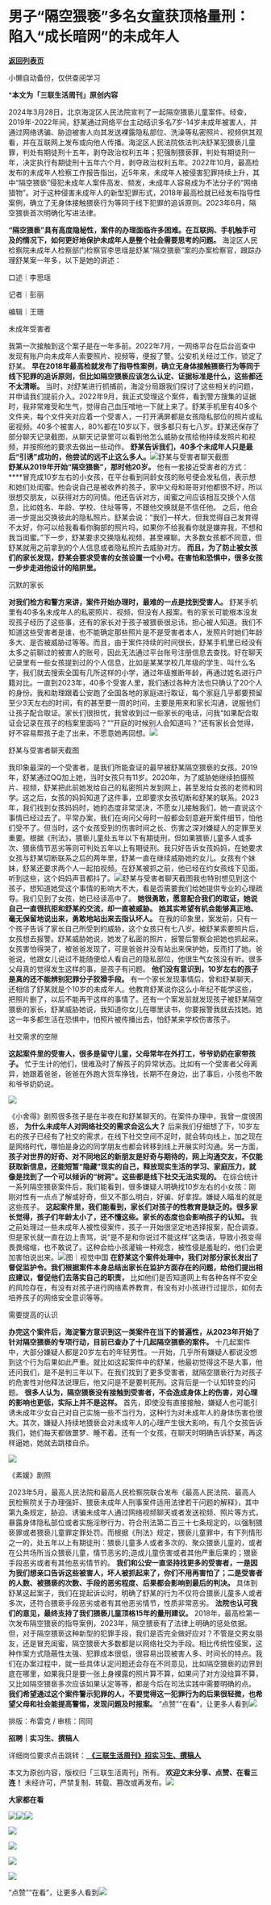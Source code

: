 # 男子“隔空猥亵”多名女童获顶格量刑：陷入“成长暗网”的未成年人

[**返回列表页**](/gzh/三联生活周刊)

小懒自动备份，仅供查阅学习

***本文为「三联生活周刊」原创内容**  
  
  
2024年3月28日，北京海淀区人民法院宣判了一起隔空猥亵儿童案件。经查，2019年-2022年间，舒某通过网络平台主动结识多名7岁-14岁未成年被害人，并通过网络诱骗、胁迫被害人向其发送裸露隐私部位、洗澡等私密照片、视频供其观看，并在互联网上发布或向他人传播。海淀区人民法院依法判决舒某犯猥亵儿童罪，判处有期徒刑十五年，剥夺政治权利五年；犯强制猥亵罪，判处有期徒刑一年，决定执行有期徒刑十五年六个月，剥夺政治权利五年。2022年10月，最高检发布的未成年人检察工作报告指出，近5年来，未成年人被侵害犯罪持续上升，其中“隔空猥亵”侵犯未成年人案件高发、频发，未成年人容易成为不法分子的“网络猎物”。对于这种侵害未成年人的新型犯罪形式，2018年最高检就已经发布指导性案例，确立了无身体接触猥亵行为等同于线下犯罪的追诉原则。2023年6月，隔空猥亵首次明确化写进法律。

 **“隔空猥亵”具有高度隐秘性，案件的办理面临许多困难。在互联网、手机触手可及的情况下，如何更好地保护未成年人是整个社会需要思考的问题。**
海淀区人民检察院未成年人检察部门检察官李思瑶是舒某“隔空猥亵”案的办案检察官，跟踪办理舒某案一年多，以下是她的讲述：

  
  

口述｜李思瑶

记者｜彭丽

编辑｜王珊

未成年受害者

我第一次接触到这个案子是在一年多前。2022年7月，一网络平台在后台巡查中发现有账户向未成年人索要照片、视频等，便报了警。公安机关经过工作，锁定了舒某。
**早在2018年最高检就发布了指导性案例，确立无身体接触猥亵行为等同于线下犯罪的追诉原则，但比如隔空猥亵应该怎么认定、证据标准是什么，这些都还不太清晰。**
当时，对舒某进行抓捕前，海淀分局跟我们探讨了这些相关的问题，并申请我们提前介入。2022年9月，我正式受理这个案件，看到警方搜集的证据时，我非常难受和生气，觉得自己血压噌地一下就上来了。舒某手机里有40多个文件夹，每个文件夹对应着一个受害人，一打开满屏都是女孩隐私部位的照片或私密视频。40多个被害人，80%都在10岁以下，很多都只有七八岁。舒某还保存了部分聊天记录截图，从聊天记录里可以看到他怎么威胁女孩给他持续发照片和视频，并按照他的要求去做出一些动作。
**舒某告诉我们，40多个未成年人只是最后“引诱”成功的，他尝试的远不止这么多人。**![](https://mmbiz.qpic.cn/mmbiz_jpg/c2Sib3Mp7pOOahqeenZqC5egbecu95YLtuiaSP64u3Xr8GMBIgJzZ3jKrs9SUe17ib7RzedL1hwaMhVVBfXv9s3aw/640?wx_fmt=jpeg)舒某与受害者聊天截图  
 **舒某从2019年开始“隔空猥亵”，那时他20岁。** 他有一套接近受害者的方式：
****冒充成10岁左右的小女孩，在平台看到同龄女孩的账号便会发私信，表示想和她们处闺蜜。他会说自己是被收养的孩子，家中父母和哥哥对他都很不好，所以很想交朋友，以获得对方的同情。他还告诉对方，闺蜜之间应该相互交换个人信息，比如姓名、年龄、学校、住址等等，不跟他交换就是不信任他。
之后，他会进一步提出交换彼此的隐私照片。舒某会说：“我们一样大，但我觉得自己发育得不太好，你可以给我看看你胸部的照片吗，如果你不给我看你就是嫌弃我，不想和我当闺蜜。”下一步，舒某要求交换隐私视频，甚至裸聊。大多数女孩都不同意，但舒某就用之前拿到的个人信息或者隐私照片去威胁对方。
**而且，为了防止被女孩们的家长发现，舒某会要求受害的女孩设置一个小号。在害怕和恐惧中，很多女孩一步步走进他设计的陷阱里。**

沉默的家长

 **对我们检方和警方来讲，案件开始办理时，最难的一点是找到受害人。**
舒某手机里有40多名未成年人的私密照片、视频，但没有人报案。有的家长可能根本没发现孩子经历了这些事，还有的家长对于孩子被猥亵很忌讳，担心被人知道。我们不知道这些受害者是谁，也不能确定那些照片是不是受害者本人，发照片时她们年龄多大、是否被威胁过等等。而且，由于案件持续的时间很长，舒某手机里已经没有太多之前聊过的被害人的账号，因此无法通过平台账号注册信息去查找。好在聊天记录里有一些女孩提到过的个人信息，比如是某某学校几年级的学生、叫什么名字，我们就去搜索全国有几所这样的小学，通过年级推断年龄，再通过姓名进行户籍对比。一直到2023年，40多个受害人里，我们通过各种方法也只确认了20个人的身份。我和助理跟着公安跑了全国各地的家庭进行取证，每个家庭几乎都要预留至少3天左右的时间，有的甚至要一周的时间，主要是用来和家长沟通，说服他们让孩子配合取证。家长们很担忧，我曾收到过一些家长的电话，问我“如果配合取证会记录在孩子的档案里面吗？”“开庭的时候别人会知道吗？”还有家长会觉得，好不容易帮孩子走了出来，不愿意她再回想。![](https://mmbiz.qpic.cn/mmbiz_png/c2Sib3Mp7pOOahqeenZqC5egbecu95YLtZY081KdzpsLyR0JbicmSMTxwd3FJj5mAeAhnbnZfUOKGJStTtq7AEicw/640?wx_fmt=png&from;=appmsg)

舒某与受害者聊天截图

我印象最深的一个受害者，是我们所能查证的最早被舒某隔空猥亵的女孩。2019年，舒某通过QQ加上她，当时女孩只有11岁。2020年，为了威胁她继续拍摄照片、视频，舒某把此前她发给自己的私密照片发到网上，甚至发给女孩的老师和同学。这之后，女孩的妈妈知道了这件事，立即要求女孩切断和舒某的联系。2023年，我们找到女孩妈妈时，她的态度非常坚决，不愿女儿接触我们，她一直说这个事情已经过去了。平常办案，我们在询问父母时一般都会刻意避开案件细节，怕他们受不了。但当时，这个女孩受到的伤害时间之长、伤害之深对嫌疑人的定罪至关重要。根据《刑法》，猥亵儿童处五年以下有期徒刑，但如果猥亵儿童多人或多次、猥亵情节恶劣等则可判处五年以上有期徒刑。我只好告诉女孩妈妈，在她要求女孩与舒某切断联系之后的两年里，舒某一直在继续威胁她的女儿。女孩有个妹妹，舒某还要求两个人一起拍视频。在舒某被抓之前，他已经在约女孩线下见面。听到这些，这个妈妈声音都抖了。![](https://mmbiz.qpic.cn/mmbiz_jpg/c2Sib3Mp7pOOahqeenZqC5egbecu95YLttBX3dSORlZia1kmH5ibsoHhrd5NQvcvePB2ElELnvrzUI8SCJ3axCmgA/640?wx_fmt=jpeg)舒某与受害者聊天截图我也特别想见到这个孩子，想知道她受这个事情的影响大不大，看是否需要我们给她提供专业的心理疏导。我们见到了女孩，她已经读高中了。
**她很勇敢，愿意配合我们的取证，她说自己一直很抗拒和舒某的交流，却一直被威胁。**
**她其实希望有机会能够真正地、毫无保留地说出来，勇敢地站出来去指认坏人。**
在我的印象里，案发前，只有一个孩子告诉了家长自己所受到的威胁，这个女孩只有七八岁。被舒某索要照片后，女孩想去报警。舒某威胁她说，她发了私密的照片，报警后警察会把她也抓起来。女孩害怕得哭了，被爸爸发现了，可是爸爸并没有站出来保护她，反而打了她。爸爸说，他跟女儿说过不能随便给人看自己的隐私部位，他很生气女孩没有听。很多父母真的觉得发生这样的事，是孩子有问题。
**他们没有意识到，10岁左右的孩子是真的还不能辨别犯罪分子狡猾手段。**
有一个家长发现事情后，曾和舒某聊天，还相信了舒某就是个10岁的未成年人。他教育舒某说你这么小年纪不能学这些，把照片删了，以后不能再干这样的事情了。还有一个案发前就发现孩子被舒某隔空猥亵的家长，舒某威胁她说，我知道你女儿在哪里读书，你要报警我就去找她。她这一年多都生活在恐惧中，怕照片被传播出去，怕舒某来学校伤害孩子。

社交需求的空隙

 **这起案件里的受害人，很多是留守儿童，父母常年在外打工，爷爷奶奶在家带孩子。**
忙于生计的他们，很难及时了解孩子的异常状态。比如有一个受害者父母离异，她跟着爸爸，爸爸在外跑大货车挣钱，长期不在身边，出了事后，小孩也不敢和爷爷奶奶说。

![](https://mmbiz.qpic.cn/mmbiz_png/VkpaUkchBmVxEpOREIOJnrs6ECS6azpZPm2H3uBhkjvUGzOQrOKeGJ5S9ebxP1W9UGoSScTeKnfnVkm0wPibVSA/640?wx_fmt=png&from;=appmsg)

《小舍得》剧照很多孩子是在半夜在和舒某聊天的。在案件办理中，我曾一度很困惑， **为什么未成年人对网络社交的需求会这么大？**
后来我们仔细想了下，10岁左右的孩子已经有了社交的需求，在线下社交空间不足时，就会转向线上，加之现在是网络时代，哪怕是身边的同学朋友也都会转移到线上开展实时沟通。另一方面，
**孩子对世界的好奇、对不同地区的新朋友是好奇与期待的，网上沟通交友，不仅能获取新信息，还能短暂“隐藏”现实的自己，释放现实生活的学习、家庭压力，就像是找到了一个可以倾诉的“树洞”。这些都是线下社交无法实现的。**
在综合统计一系列隔空猥亵案件后，我们能看到，很多嫌疑人明确找10岁左右的小女孩：刚刚对性有一点点了解或好奇，但又不那么明白，好骗、好拿捏。嫌疑人瞄准的就是这些孩子。
**这起案件里，我们能看到，家长们对孩子的性教育是缺乏的。很多家长觉得，孩子们年龄太小了，还不懂这些。家长的态度也会影响孩子的认知。**
我之前处理过一些未成年人被性侵案件，孩子一开始很坚定地选择报案，配合调查。但是家长就一直在边上责骂，说“是不是和你说过不能这样”这类话，导致小孩变得畏畏缩缩，也不敢说了。这种会给小孩灌输一种观念，被性侵是羞耻的，他们会更加害怕说出来。![](https://mmbiz.qpic.cn/mmbiz_png/c2Sib3Mp7pOOahqeenZqC5egbecu95YLtBSu2icliaJibT6NgJseG3v1jXia6DcZyNcVQGg8oMuavEFMukmKeiameziaA/640?wx_fmt=png&from;=appmsg)图｜视觉中国
**在舒某这个案件处理中，我们对部分家长发出了督促监护令。我们根据案件本身总结出家长在监护方面存在的问题，给他们提出相应建议，督促他们去落实自己的职责，**
比如他们是否知道网上有各种各样不安全的风险存在，有没有对孩子进行网络素养教育，有没有对小孩进行过提示，如何去培养孩子的网络安全意识等等。

需要提高的认识

 **办完这个案件后，海淀警方意识到这一类案件在当下的普遍性，从2023年开始了针对隔空猥亵的专项行动，目前已查办了十几起隔空猥亵的案件。**
十几起案件中，大部分嫌疑人都是20岁左右的年轻男性。一开始，几乎所有嫌疑人都说没想到这个行为后果如此严重。就比如这起案件中的舒某，他最初觉得这不是大事，他还问我们，是不是判三年以下。在我们找到了更多受害者，就隔空猥亵行为对孩子的危害性对他释法说理后，他又问是不是要判死刑。这背后是一个认知转变的问题。
**很多人认为，隔空猥亵没有接触到受害者，不会造成身体上的伤害，对心理的影响也更低，实际上并不是这样。**
首先，即使没有直接接触，嫌疑人也可能引诱未成年少女自己对自己实施一些不当行为，这种行为对未成年人的身体伤害也很大。其次，嫌疑人持续地猥亵会对未成年人的心理产生很大影响，有几个女孩告诉我们，她们每天都做噩梦、睡不着。还有一个女孩，在聊天时明确告诉舒某，再这样逼她，她就去跳楼自杀。

![](https://mmbiz.qpic.cn/mmbiz_jpg/VkpaUkchBmVxEpOREIOJnrs6ECS6azpZQWnY38raFAWzZOcDrZ3ktS7KL5JLxvSsTypFSbiaHWSgucDeYDdQjUQ/640?wx_fmt=jpeg&from;=appmsg)

《素媛》剧照

2023年5月，最高人民法院和最高人民检察院联合发布《最高人民法院、最高人民检察院关于办理强奸、猥亵未成年人刑事案件适用法律若干问题的解释》，其中第九条规定，胁迫、诱骗未成年人通过网络视频聊天或者发送视频、照片等方式，暴露身体隐私部位或者实施淫秽行为，符合刑法第二百三十七条规定的，以强制猥亵罪或者猥亵儿童罪定罪处罚。而根据《刑法》规定，猥亵儿童罪中，有下列情形之一的，处五年以上有期徒刑：猥亵儿童多人或者多次的、聚众猥亵儿童的，或者在公共场所当众猥亵儿童，情节恶劣的;造成儿童伤害或者其他严重后果的；猥亵手段恶劣或者有其他恶劣情节的。
**我们和公安一直坚持找更多的受害者，一是因为我们想亲口告诉这些被害人，坏人被抓起来了，你们不用再害怕了；二是受害者的人数、被猥亵的次数、手段的恶劣程度、后果都会影响到最后的判决。**
具体到舒某这起案子，我们在提起诉讼时，明确了舒某的行为不仅符合猥亵儿童多人或者多次，还符合猥亵手段恶劣或者有其他恶劣情节，性质非常恶劣。
**法院也认可我们的意见，最终支持了我们猥亵儿童顶格15年的量刑建议。**
2018年，最高检第一次发布隔空猥亵的指导案例，2023年，隔空猥亵有了法律上明确的惩处依据。但，对于隔空猥亵这种新型的犯罪手段，我们是否完全做好应对？不管是交男女朋友，还是冒充闺蜜，隔空猥亵大多数都是以网络社交为手段。相比传统性侵案，这种作案方式隐蔽性太强、犯罪成本很低，很容易出现被害人多、时间长的特点。我们在办案过程中，就一些具体认定问题还会存在不同意见，比如隔空猥亵的边界到底在哪里，如果我只是要一张上身裸露的照片算不算，如果问了对方没给算不算，又比如隔空猥亵多次应该如果认定等等，都是今后在司法实践中需要明确的点。
**我们希望通过这个案件警示犯罪的人，不要觉得这一犯罪行为的后果很轻微，也希望父母和社会能提高警惕，发现问题及时报案。**
“点赞”“在看”，让更多人看到![](https://mmbiz.qpic.cn/mmbiz_gif/c2Sib3Mp7pON9hkSZwdTibRHNZSMPyiapUCHJwlyoZVBC3SfmPmF0VKjkm3NiaToQloHFJ6icyicqZnqgXp6pSQJt5gg/640?wx_fmt=gif&from;=appmsg&wxfrom;=5&wx;_lazy=1&tp;=wxpic)  
  
  
  
  
  

排版：布雷克 / 审核：同同

  
 **招聘｜实习生、撰稿人**  

详细岗位要求点击跳转：[
**《三联生活周刊》招实习生、撰稿人**](http://mp.weixin.qq.com/s?__biz=MTc5MTU3NTYyMQ==&mid=2651136871&idx=3&sn=f1c0777fe9d31881e5dfca68ebc2937f&chksm=5907324d6e70bb5b3546dfe1c7b31b5fe05664bebbf36356ba9a1a352e0678444cad62875ad4&scene=21#wechat_redirect)

本文为原创内容，版权归「三联生活周刊」所有。 **欢迎文末分享、点赞、在看三连！**
未经许可，严禁复制、转载、篡改或再发布。![](https://mmbiz.qpic.cn/sz_mmbiz_png/Gg7Qtoh7Aic9ZTmAdCc80b4nD7xicgPt863QWU7oNswDx19XrjfTtSl8QwatY2EEZGuNd1WRRiapDZjcDhTnNYmBg/640?wx_fmt=other&wxfrom;=5&wx;_lazy=1&wx;_co=1&retryload;=1&tp;=webp)

 **大家都在看**

  

[![](https://mmbiz.qpic.cn/mmbiz_jpg/c2Sib3Mp7pOPsibCm70QXdSW6w1xWuvBvRNcq2OK9RwfhRwzDL1UJ72cuDfPHyqQdU28pekxBib0peXFiaSKKKOskQ/640?wx_fmt=jpeg&from;=appmsg&wxfrom;=5&wx;_lazy=1&wx;_co=1&tp;=wxpic)](http://mp.weixin.qq.com/s?__biz=MTc5MTU3NTYyMQ==&mid=2651366286&idx=1&sn=5dc1dfadb078daf5163ce99c06934a74&chksm=590ab2a46e7d3bb2410ffe27d0cd8ccd84922b44c4391965067c90ae129938db6c24a5a23848&scene=21#wechat_redirect)[![](https://mmbiz.qpic.cn/mmbiz_jpg/c2Sib3Mp7pONXYI33RfXXBsiaMlnldUXybVAXtJpicPYuZ78VET5s2Wfhs95vCh5xfyE4cogP1sDwplE37ZtG7kyw/640?wx_fmt=jpeg&wxfrom;=5&wx;_lazy=1&wx;_co=1&tp;=wxpic)](http://mp.weixin.qq.com/s?__biz=MTc5MTU3NTYyMQ==&mid=2651370602&idx=1&sn=ac4a6d67008e73c2a3d7c896b7ac9492&chksm=590aa5406e7d2c567c07850863b7115c20cd523b1637730fabb47450e5194171827b7e183707&scene=21#wechat_redirect)[![](https://mmbiz.qpic.cn/mmbiz_png/c2Sib3Mp7pONXYI33RfXXBsiaMlnldUXybdPu8ZYdJCFjg64uOoq8pGqHtLiaaBud5TghwLn1ibR6yLKEjMjMBjuXw/640?wx_fmt=png&from;=appmsg&wxfrom;=5&wx;_lazy=1&wx;_co=1&tp;=wxpic)](http://mp.weixin.qq.com/s?__biz=MTc5MTU3NTYyMQ==&mid=2651371986&idx=2&sn=b316b7120df985c187e3adedc9a01728&chksm=590aa8f86e7d21ee660be140b3f096b1828f635a8cf5cdb813461bcdbbc7de2ad5dd353e0c5f&scene=21#wechat_redirect)

[![](https://mmbiz.qpic.cn/mmbiz_png/c2Sib3Mp7pOOahqeenZqC5egbecu95YLtbVS0hdAicVtBDNun93UJz9lSUTPL9iaAHvN6AVuWM0DTOnU1eAAnVgEQ/640?wx_fmt=png&from;=appmsg)](http://mp.weixin.qq.com/s?__biz=MTc5MTU3NTYyMQ==&mid=2651374596&idx=2&sn=520ea8db3afc3c459628fd5dbd8ad4e8&chksm=590ad52e6e7d5c38179655d6546ed7592157ab163313c75dfeb17e89cf5f380dda4b4c4dd36c&scene=21#wechat_redirect)

  
![](https://mmbiz.qpic.cn/sz_mmbiz_png/Gg7Qtoh7Aic9ZTmAdCc80b4nD7xicgPt86k1kgpU51hWCHjV92ryhVW35PLCvLhxLw9XDhXjgeDyZhHSx5EbRcfg/640?wx_fmt=other&wxfrom;=5&wx;_lazy=1&wx;_co=1&retryload;=1&tp;=webp)  

[![](https://mmbiz.qpic.cn/mmbiz_jpg/c2Sib3Mp7pONYphB1g55yq3rvT0AgWWoQE3bibKvI3icCicaiciaiaTM8FqTR30q0ENBtibkvcw4T0dJIicKn9MrtwqwPSg/640?wx_fmt=jpeg&from;=appmsg&tp;=wxpic&wxfrom;=5&wx;_lazy=1&wx;_co=1)]()

[![](https://mmbiz.qpic.cn/mmbiz_jpg/c2Sib3Mp7pOPRRic6R8dvynVQIgxSP5Y1PMRSGibdkjX8eia7nOBAGicP9lNQAIGDOMiciaDCKsNXYr13Owv2CbpP4H3w/640?wx_fmt=jpeg&wxfrom;=5&wx;_lazy=1&wx;_co=1&tp;=wxpic)]()

  
  
“点赞”“在看”，让更多人看到![](https://mmbiz.qpic.cn/mmbiz_gif/c2Sib3Mp7pON9hkSZwdTibRHNZSMPyiapUCHJwlyoZVBC3SfmPmF0VKjkm3NiaToQloHFJ6icyicqZnqgXp6pSQJt5gg/640?wx_fmt=gif&from;=appmsg&wxfrom;=5&wx;_lazy=1&tp;=wxpic)

